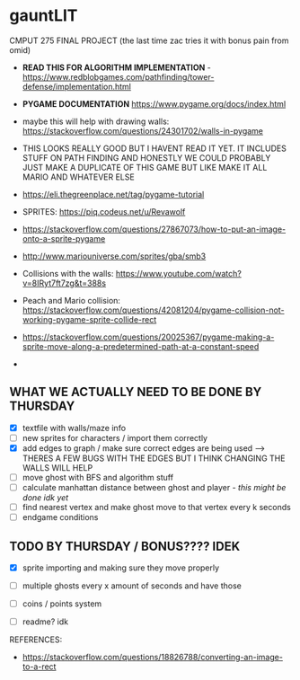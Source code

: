 # gauntLIT
CMPUT 275 FINAL PROJECT (the last time zac tries it with bonus pain from omid)

- **READ THIS FOR ALGORITHM IMPLEMENTATION** - https://www.redblobgames.com/pathfinding/tower-defense/implementation.html

- **PYGAME DOCUMENTATION**
https://www.pygame.org/docs/index.html

- maybe this will help with drawing walls: https://stackoverflow.com/questions/24301702/walls-in-pygame

- THIS LOOKS REALLY GOOD BUT I HAVENT READ IT YET. IT INCLUDES STUFF ON PATH FINDING AND HONESTLY WE COULD PROBABLY JUST MAKE A DUPLICATE OF THIS GAME BUT LIKE MAKE IT ALL MARIO AND WHATEVER ELSE
- https://eli.thegreenplace.net/tag/pygame-tutorial

- SPRITES: https://piq.codeus.net/u/Revawolf
- https://stackoverflow.com/questions/27867073/how-to-put-an-image-onto-a-sprite-pygame
- http://www.mariouniverse.com/sprites/gba/smb3

- Collisions with the walls: https://www.youtube.com/watch?v=8IRyt7ft7zg&t=388s

- Peach and Mario collision: https://stackoverflow.com/questions/42081204/pygame-collision-not-working-pygame-sprite-collide-rect

- https://stackoverflow.com/questions/20025367/pygame-making-a-sprite-move-along-a-predetermined-path-at-a-constant-speed

-

## WHAT WE ACTUALLY NEED TO BE DONE BY THURSDAY
- [x] textfile with walls/maze info
- [ ] new sprites for characters / import them correctly
- [x] add edges to graph / make sure correct edges are being used --> THERES A FEW BUGS WITH THE EDGES BUT I THINK CHANGING THE WALLS WILL HELP
- [ ] move ghost with BFS and algorithm stuff
- [ ] calculate manhattan distance between ghost and player - *this might be done idk yet*
- [ ] find nearest vertex and make ghost move to that vertex every k seconds
- [ ] endgame conditions

## TODO BY THURSDAY / BONUS???? IDEK
- [x] sprite importing and making sure they move properly
- [ ] multiple ghosts every x amount of seconds and have those
- [ ] coins / points system
- [ ] readme? idk




REFERENCES:
- https://stackoverflow.com/questions/18826788/converting-an-image-to-a-rect
